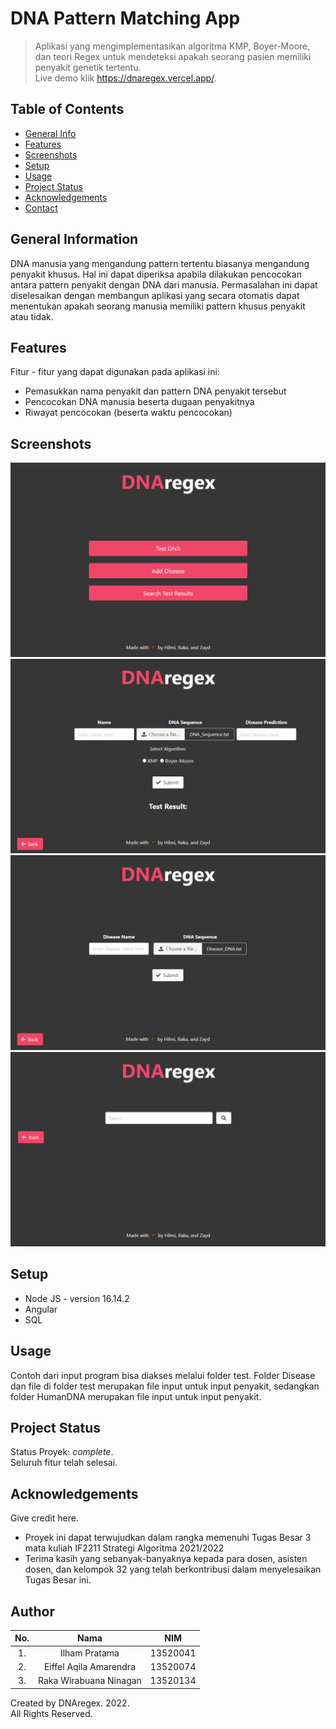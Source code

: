 # DNA Pattern Matching App
> Aplikasi yang mengimplementasikan algoritma KMP, Boyer-Moore, dan teori Regex untuk mendeteksi apakah seorang pasien memiliki penyakit genetik tertentu. <br>
> Live demo klik https://dnaregex.vercel.app/. <!-- If you have the project hosted somewhere, include the link here. -->
## Table of Contents
* [General Info](#general-information)
* [Features](#features)
* [Screenshots](#screenshots)
* [Setup](#setup)
* [Usage](#usage)
* [Project Status](#project-status)
* [Acknowledgements](#acknowledgements)
* [Contact](#contact)
<!-- * [License](#license) -->


## General Information
DNA manusia yang mengandung pattern tertentu biasanya mengandung penyakit khusus. Hal ini dapat diperiksa apabila dilakukan pencocokan antara pattern penyakit dengan DNA dari manusia. Permasalahan ini dapat diselesaikan dengan membangun aplikasi yang secara otomatis dapat menentukan apakah seorang manusia memiliki pattern khusus penyakit atau tidak.
<!-- You don't have to answer all the questions - just the ones relevant to your project. -->

## Features
Fitur - fitur yang dapat digunakan pada aplikasi ini:
- Pemasukkan nama penyakit dan pattern DNA penyakit tersebut
- Pencocokan DNA manusia beserta dugaan penyakitnya
- Riwayat pencocokan (beserta waktu pencocokan)


## Screenshots
![screenshot](src/img/img1.png)
![screenshot](src/img/img2.png)
![screenshot](src/img/img3.png)
![screenshot](src/img/img4.png)
<!-- If you have screenshots you'd like to share, include them here. -->


## Setup
<!--What are the project requirements/dependencies? Where are they listed? A requirements.txt or a Pipfile.lock file perhaps? Where is it located?

Proceed to describe how to install / setup one's local environment / get started with the project.-->

- Node JS - version 16.14.2
- Angular
- SQL


## Usage
Contoh dari input program bisa diakses melalui folder test. Folder Disease dan file di folder test merupakan file input untuk input penyakit, sedangkan folder HumanDNA merupakan file input untuk input penyakit.


## Project Status
Status Proyek: _complete_. <br>
Seluruh fitur telah selesai.
<!-- / _complete_ / _no longer being worked on_-->

## Acknowledgements
Give credit here.
- Proyek ini dapat terwujudkan dalam rangka memenuhi Tugas Besar 3 mata kuliah IF2211 Strategi Algoritma 2021/2022
- Terima kasih yang sebanyak-banyaknya kepada para dosen, asisten dosen, dan kelompok 32 yang telah berkontribusi dalam menyelesaikan Tugas Besar ini.

## Author
| No. | Nama | NIM |
| :---: | :---: | :---: |
| 1. | Ilham Pratama | 13520041 |
| 2. | Eiffel Aqila Amarendra | 13520074 |
| 3. | Raka Wirabuana Ninagan | 13520134 |


Created by DNAregex. 2022. <br>
All Rights Reserved.